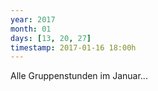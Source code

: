 ```yaml
---
year: 2017
month: 01
days: [13, 20, 27]
timestamp: 2017-01-16 18:00h
---
```

Alle Gruppenstunden im Januar...
